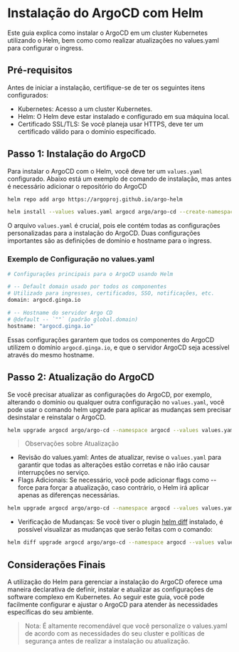 # Instalação do ArgoCD com Helm
Este guia explica como instalar o ArgoCD em um cluster Kubernetes utilizando o Helm, bem como como realizar atualizações no values.yaml para configurar o ingress.

## Pré-requisitos
Antes de iniciar a instalação, certifique-se de ter os seguintes itens configurados:

* Kubernetes: Acesso a um cluster Kubernetes.
* Helm: O Helm deve estar instalado e configurado em sua máquina local.
* Certificado SSL/TLS: Se você planeja usar HTTPS, deve ter um certificado válido para o domínio especificado.

## Passo 1: Instalação do ArgoCD

Para instalar o ArgoCD com o Helm, você deve ter um ```values.yaml``` configurado. Abaixo está um exemplo de comando de instalação, mas antes é necessário adicionar o repositório do ArgoCD

```bash
helm repo add argo https://argoproj.github.io/argo-helm
```

```bash
helm install --values values.yaml argocd argo/argo-cd --create-namespace --namespace argocd
```

O arquivo ```values.yaml``` é crucial, pois ele contém todas as configurações personalizadas para a instalação do ArgoCD. Duas configurações importantes são as definições de domínio e hostname para o ingress.

### Exemplo de Configuração no values.yaml
```bash
# Configurações principais para o ArgoCD usando Helm

# -- Default domain usado por todos os componentes
# Utilizado para ingresses, certificados, SSO, notificações, etc.
domain: argocd.ginga.io

# -- Hostname do servidor Argo CD
# @default -- `""` (padrão global.domain)
hostname: "argocd.ginga.io"
```

Essas configurações garantem que todos os componentes do ArgoCD utilizem o domínio ```argocd.ginga.io```, e que o servidor ArgoCD seja acessível através do mesmo hostname.

## Passo 2: Atualização do ArgoCD

Se você precisar atualizar as configurações do ArgoCD, por exemplo, alterando o domínio ou qualquer outra configuração no ```values.yaml```, você pode usar o comando helm upgrade para aplicar as mudanças sem precisar desinstalar e reinstalar o ArgoCD.

```bash
helm upgrade argocd argo/argo-cd --namespace argocd --values values.yaml
```

>Observações sobre Atualização

* Revisão do values.yaml: Antes de atualizar, revise o ```values.yaml``` para garantir que todas as alterações estão corretas e não irão causar interrupções no serviço.
* Flags Adicionais: Se necessário, você pode adicionar flags como --force para forçar a atualização, caso contrário, o Helm irá aplicar apenas as diferenças necessárias.

```bash
helm upgrade argocd argo/argo-cd --namespace argocd --values values.yaml --force
```
* Verificação de Mudanças: Se você tiver o plugin [helm diff](https://github.com/databus23/helm-diff) instalado, é possível visualizar as mudanças que serão feitas com o comando:

```bash
helm diff upgrade argocd argo/argo-cd --namespace argocd --values values.yaml
```
## Considerações Finais

A utilização do Helm para gerenciar a instalação do ArgoCD oferece uma maneira declarativa de definir, instalar e atualizar as configurações de software complexo em Kubernetes. Ao seguir este guia, você pode facilmente configurar e ajustar o ArgoCD para atender às necessidades específicas do seu ambiente.

>Nota: É altamente recomendável que você personalize o values.yaml de acordo com as necessidades do seu cluster e políticas de segurança antes de realizar a instalação ou atualização.